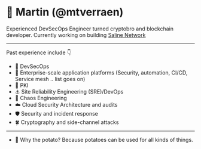 # 🥔 Martin (@mtverraen)

Experienced DevSecOps Engineer turned cryptobro and blockchain developer. Currently working on building [Saline Network](https://saline.network)

---
Past experience include 👇
- 🔸 DevSecOps
- 🗼 Enterprise-scale application platforms (Security, automation, CI/CD, Service mesh .. list goes on)
- 🔐 PKI
- ⚓️  Site Reliability Engineering (SRE)/DevOps
- 🔧 Chaos Engineering
- ☁️  Cloud Security Architecture and audits
- 🛡️ Security and incident response
- 🍀 Cryptography and side-channel attacks
---
- 🥔 Why the potato?
Because potatoes can be used for all kinds of things.